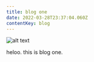 ```yaml
---
title: blog one
date: 2022-03-28T23:37:04.060Z
contentKey: blog
---
```

![alt text](/img/1z.png "tooltip")

heloo.  this is blog one.
